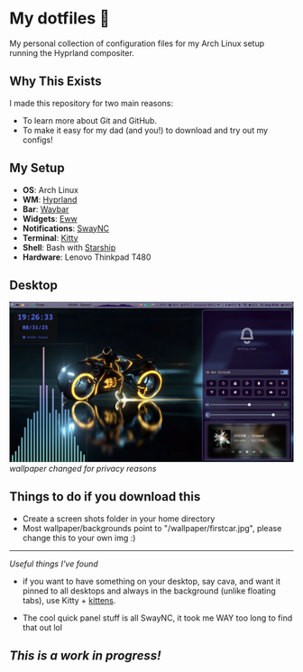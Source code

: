 #  My dotfiles 🐧

My personal collection of configuration files for my Arch Linux setup running the Hyprland compositer.

## Why This Exists

I made this repository for two main reasons:
* To learn more about Git and GitHub.
* To make it easy for my dad (and you!) to download and try out my configs!

## My Setup
* **OS**: Arch Linux
* **WM**: [Hyprland](https://github.com/hyprwm/Hyprland)
* **Bar**: [Waybar](https://github.com/Alexays/Waybar)
* **Widgets**: [Eww](https://github.com/elkowar/eww)
* **Notifications**: [SwayNC](https://github.com/ErikReider/SwayNotificationCenter)
* **Terminal**: [Kitty](https://github.com/kovidgoyal/kitty)
* **Shell**: Bash with [Starship](https://github.com/starship/starship)
* **Hardware**: Lenovo Thinkpad T480

## Desktop
![My Desktop](images/2025-08-31-192630_hyprshot.png)
*wallpaper changed for privacy reasons*


## Things to do if you download this
* Create a screen shots folder in your home directory
* Most wallpaper/backgrounds point to "/wallpaper/firstcar.jpg", please change this to your own img :)

---

*Useful things I've found*

- if you want to have something on your desktop, say cava, and want it pinned to all desktops and
  always in the background (unlike floating tabs), use Kitty + [kittens](https://sw.kovidgoyal.net/kitty/kittens/panel/).

- The cool quick panel stuff is all SwayNC, it took me WAY too long to find that out lol

*This is a work in progress!*
---

